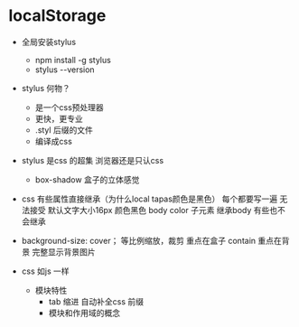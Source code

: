 # localStorage

- 全局安装stylus
  - npm install -g stylus
  - stylus --version
- stylus 何物？
  - 是一个css预处理器
  - 更快，更专业
  - .styl 后缀的文件
  - 编译成css

- stylus 是css 的超集
  浏览器还是只认css
  - box-shadow 盒子的立体感觉
- css 有些属性直接继承（为什么local tapas颜色是黑色）
  每个都要写一遍 无法接受
  默认文字大小16px 颜色黑色
  body color 子元素 继承body
  有些也不会继承

- background-size: cover； 等比例缩放，裁剪 重点在盒子
  contain 重点在背景 完整显示背景图片

- css 如js 一样
  - 模块特性
    - tab 缩进 自动补全css 前缀
    - 模块和作用域的概念 
  
